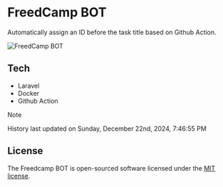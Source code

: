 # FreedCamp BOT

Automatically assign an ID before the task title based on Github Action.

![FreedCamp BOT](https://repository-images.githubusercontent.com/737932867/7d34798b-2680-471c-b089-a78a718d3d6a)

## Tech

- Laravel
- Docker
- Github Action

> [!NOTE]  
> History last updated on Sunday, December 22nd, 2024, 7:46:55 PM

## License

The Freedcamp BOT is open-sourced software licensed under the [MIT license](https://opensource.org/licenses/MIT).
